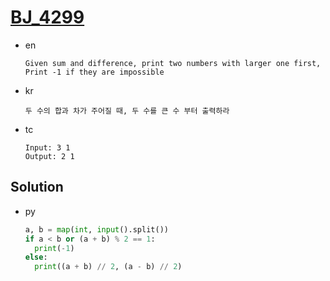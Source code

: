 # [BJ_4299](https://acmicpc.net/problem/4299)

* en

  ```en
  Given sum and difference, print two numbers with larger one first, Print -1 if they are impossible
  ```

* kr

  ```kr
  두 수의 합과 차가 주어질 때, 두 수를 큰 수 부터 출력하라
  ```

* tc

  ```tc
  Input: 3 1
  Output: 2 1
  ```

## Solution

* py

  ```py
  a, b = map(int, input().split())
  if a < b or (a + b) % 2 == 1:
    print(-1)
  else:
    print((a + b) // 2, (a - b) // 2)
  ```
